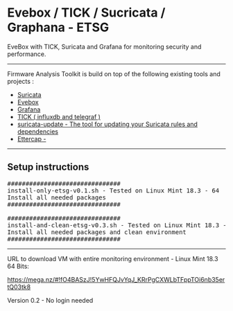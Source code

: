 # Evebox / TICK / Sucricata / Graphana - ETSG

EveBox with TICK, Suricata and Grafana for monitoring security and performance.


***

Firmware Analysis Toolkit is build on top of the following existing tools and projects :
* [Suricata](https://suricata-ids.org/)
* [Evebox](https://evebox.org/)
* [Grafana](https://grafana.com/)
* [TICK ( influxdb and telegraf ) ](https://www.influxdata.com/time-series-platform/)
* [suricata-update - The tool for updating your Suricata rules and dependencies](https://github.com/OISF/suricata-update)
* [Ettercap - ](https://www.ettercap-project.org/)

***
## Setup instructions

<pre>
###############################
install-only-etsg-v0.1.sh - Tested on Linux Mint 18.3 - 64
Install all needed packages
###############################

###############################
install-and-clean-etsg-v0.3.sh - Tested on Linux Mint 18.3 - 64
Install all needed packages and clean environment
###############################
</pre>

***

URL to download VM with entire monitoring environment - Linux Mint 18.3 64 Bits:

https://mega.nz/#!fO4BASzJ!5YwHFQJvYqJ_KRrPgCXWLbTFppTOi6nb35ertQ03tk8

Version 0.2 - No login needed
